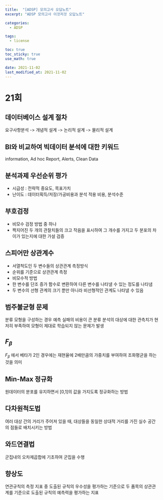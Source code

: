 ```yaml
---
title:  "[ADSP] 모의고사 오답노트"
excerpt: "ADSP 모의고사 이것저것 오답노트"

categories:
  - ADSP

tags:
  - license

toc: true
toc_sticky: true
use_math: true

date: 2021-11-02
last_modified_at: 2021-11-02
---
```


# 21회
## 데이터베이스 설계 절차
요구사항분석 -> 개념적 설계 -> 논리적 설계 -> 물리적 설계

## BI와 비교하여 빅데이터 분석에 대한 키워드
information, Ad hoc Report, Alerts, Clean Data

## 분석과제 우선순위 평가
- 시급성 : 전략적 중요도, 목표가치
- 난이도 : 데이터획득/저장/가공비용과 분석 적용 비용, 분석수준

## 부호검정
- 비모수 검정 방법 중 하나
- 짝지어진 두 개의 관찰치들의 크고 작음을 표시하여 그 개수를 가지고 두 분포의 차이가 있는지에 대한 가설 검증

## 스피어만 상관계수
- 서열척도인 두 변수들의 상관관계 측정방식
- 순위를 기준으로 상관관계 측정
- 비모수적 방법
- 한 변수를 단조 증가 함수로 변환하여 다른 변수를 나타낼 수 있는 정도를 나타냄
- 두 변수의 선형 관계의 크기 뿐만 아니라 비선형적인 관계도 나타낼 수 있음

## 범주불균형 문제
분류 모형을 구성하는 경우 예측 실패의 비용이 큰 분류 분석의 대상에 대한 관측치가 현저히 부족하여 모형이 제대로 학습되지 않는 문제가 발생

## $F_\beta$
$F_\beta$ 에서 베타가 2인 경우에는 재현율에 2배만큼의 가중치를 부여하여 조화평균을 하는 것을 의미

## Min-Max 정규화
원데이터의 분포를 유지하면서 [0,1]의 값을 가지도록 정규화하는 방법

## 다차원척도법
여러 대상 간의 거리가 주어져 있을 때, 대상들을 동일한 상대적 거리를 가진 실수 공간의 점들로 배치시키는 방법

## 와드연결법
군집내의 오차제곱합에 기초하여 군집을 수행

## 향상도
연관규칙의 측정 지표 중 도출된 규칙의 우수성을 평가하는 기준으로 두 품목의 상관관계를 기준으로 도출된 규칙의 예측력을 평가하는 지표